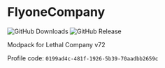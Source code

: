 # FlyoneCompany

![GitHub Downloads](https://img.shields.io/github/downloads/boxden/FlyoneCompany/total)
![GitHub Release](https://img.shields.io/github/v/release/boxden/FlyoneCompany)

Modpack for Lethal Company v72

Profile code: `0199ad4c-481f-1926-5b39-70aadbb2659c`